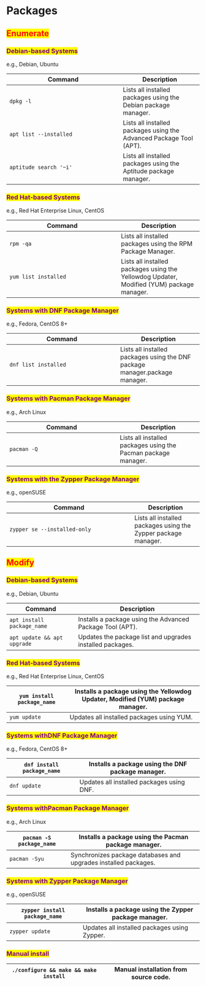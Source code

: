 # Packages

## <mark style="color:red;">Enumerate</mark>

### <mark style="color:purple;">Debian-based Systems</mark>&#x20;

e.g., Debian, Ubuntu

<table data-header-hidden data-full-width="false"><thead><tr><th width="280">Command</th><th>Description</th></tr></thead><tbody><tr><td><code>dpkg -l</code></td><td>Lists all installed packages using the Debian package manager.</td></tr><tr><td><code>apt list --installed</code></td><td>Lists all installed packages using the Advanced Package Tool (APT).</td></tr><tr><td><code>aptitude search '~i'</code></td><td>Lists all installed packages using the Aptitude package manager.</td></tr></tbody></table>



### <mark style="color:purple;">Red Hat-based Systems</mark>&#x20;

e.g., Red Hat Enterprise Linux, CentOS

<table data-header-hidden data-full-width="false"><thead><tr><th width="275">Command</th><th>Description</th></tr></thead><tbody><tr><td><code>rpm -qa</code></td><td>Lists all installed packages using the RPM Package Manager.</td></tr><tr><td><code>yum list installed</code></td><td>Lists all installed packages using the Yellowdog Updater, Modified (YUM) package manager.</td></tr></tbody></table>



### <mark style="color:purple;">Systems with DNF Package Manager</mark>&#x20;

e.g., Fedora, CentOS 8+

<table data-header-hidden data-full-width="false"><thead><tr><th width="273">Command</th><th>Description</th></tr></thead><tbody><tr><td><code>dnf list installed</code></td><td>Lists all installed packages using the DNF package manager.package manager.</td></tr></tbody></table>



### <mark style="color:purple;">Systems with Pacman Package Manager</mark>&#x20;

e.g., Arch Linux

<table data-header-hidden data-full-width="false"><thead><tr><th width="272">Command</th><th>Description</th></tr></thead><tbody><tr><td><code>pacman -Q</code></td><td>Lists all installed packages using the Pacman package manager.</td></tr></tbody></table>



### <mark style="color:purple;">Systems with the Zypper Package Manager</mark>&#x20;

e.g., openSUSE

<table data-header-hidden data-full-width="false"><thead><tr><th width="310">Command</th><th>Description</th></tr></thead><tbody><tr><td><code>zypper se --installed-only</code></td><td>Lists all installed packages using the Zypper package manager.</td></tr></tbody></table>





## <mark style="color:red;">Modify</mark>

### <mark style="color:purple;">Debian-based Systems</mark>

e.g., Debian, Ubuntu

<table data-header-hidden data-full-width="false"><thead><tr><th>Command</th><th>Description</th></tr></thead><tbody><tr><td><code>apt install package_name</code></td><td>Installs a package using the Advanced Package Tool (APT).</td></tr><tr><td><code>apt update &#x26;&#x26; apt upgrade</code></td><td>Updates the package list and upgrades installed packages.</td></tr></tbody></table>



### <mark style="color:purple;">Red Hat-based Systems</mark>

e.g., Red Hat Enterprise Linux, CentOS

| `yum install package_name` | Installs a package using the Yellowdog Updater, Modified (YUM) package manager. |
| -------------------------- | ------------------------------------------------------------------------------- |
| `yum update`               | Updates all installed packages using YUM.                                       |



### <mark style="color:purple;">Systems withDNF Package Manager</mark>

e.g., Fedora, CentOS 8+

| `dnf install package_name` | Installs a package using the DNF package manager. |
| -------------------------- | ------------------------------------------------- |
| `dnf update`               | Updates all installed packages using DNF.         |



### <mark style="color:purple;">Systems withPacman Package Manager</mark>&#x20;

e.g., Arch Linux

| `pacman -S package_name` | Installs a package using the Pacman package manager.            |
| ------------------------ | --------------------------------------------------------------- |
| `pacman -Syu`            | Synchronizes package databases and upgrades installed packages. |



### <mark style="color:purple;">Systems with Zypper Package Manager</mark>&#x20;

e.g., openSUSE

| `zypper install package_name` | Installs a package using the Zypper package manager. |
| ----------------------------- | ---------------------------------------------------- |
| `zypper update`               | Updates all installed packages using Zypper.         |



### <mark style="color:purple;">Manual install</mark>

| `./configure && make && make install` | Manual installation from source code. |
| ------------------------------------- | ------------------------------------- |
